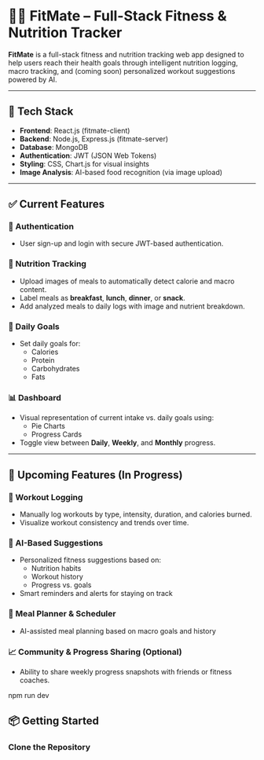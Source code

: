 # 🏋️‍♂️ FitMate – Full-Stack Fitness & Nutrition Tracker

**FitMate** is a full-stack fitness and nutrition tracking web app designed to help users reach their health goals through intelligent nutrition logging, macro tracking, and (coming soon) personalized workout suggestions powered by AI.

---

## 🚀 Tech Stack

- **Frontend**: React.js (fitmate-client)
- **Backend**: Node.js, Express.js (fitmate-server)
- **Database**: MongoDB
- **Authentication**: JWT (JSON Web Tokens)
- **Styling**: CSS, Chart.js for visual insights
- **Image Analysis**: AI-based food recognition (via image upload)

---

## ✅ Current Features

### 🔐 Authentication
- User sign-up and login with secure JWT-based authentication.

### 🥗 Nutrition Tracking
- Upload images of meals to automatically detect calorie and macro content.
- Label meals as **breakfast**, **lunch**, **dinner**, or **snack**.
- Add analyzed meals to daily logs with image and nutrient breakdown.

### 🎯 Daily Goals
- Set daily goals for:
  - Calories
  - Protein
  - Carbohydrates
  - Fats

### 📊 Dashboard
- Visual representation of current intake vs. daily goals using:
  - Pie Charts
  - Progress Cards
- Toggle view between **Daily**, **Weekly**, and **Monthly** progress.

---


## 🌱 Upcoming Features (In Progress)

### 📓 Workout Logging
- Manually log workouts by type, intensity, duration, and calories burned.
- Visualize workout consistency and trends over time.

### 🤖 AI-Based Suggestions
- Personalized fitness suggestions based on:
  - Nutrition habits
  - Workout history
  - Progress vs. goals
- Smart reminders and alerts for staying on track

### 📅 Meal Planner & Scheduler
- AI-assisted meal planning based on macro goals and history

### 📈 Community & Progress Sharing (Optional)
- Ability to share weekly progress snapshots with friends or fitness coaches.

npm run dev

## 📦 Getting Started

### Clone the Repository

